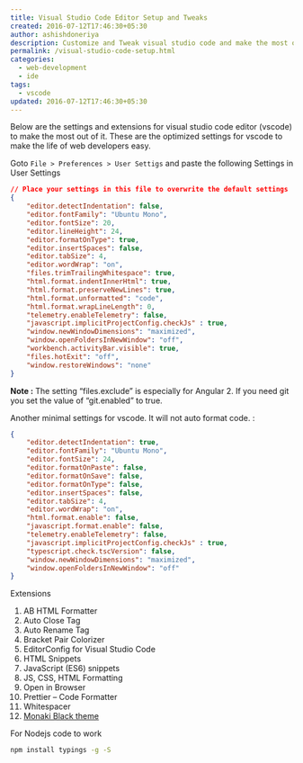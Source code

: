 ```yaml
---
title: Visual Studio Code Editor Setup and Tweaks
created: 2016-07-12T17:46:30+05:30
author: ashishdoneriya
description: Customize and Tweak visual studio code and make the most out of it.
permalink: /visual-studio-code-setup.html
categories:
  - web-development
  - ide
tags:
  - vscode
updated: 2016-07-12T17:46:30+05:30
---
```

Below are the settings and extensions for visual studio code editor (vscode) to make the most out of it. These are the optimized settings for vscode to make the life of web developers easy.

Goto `File > Preferences > User Settigs` and paste the following Settings in User Settings

```json
// Place your settings in this file to overwrite the default settings
{
	"editor.detectIndentation": false,
	"editor.fontFamily": "Ubuntu Mono",
	"editor.fontSize": 20,
	"editor.lineHeight": 24,
	"editor.formatOnType": true,
	"editor.insertSpaces": false,
	"editor.tabSize": 4,
	"editor.wordWrap": "on",
	"files.trimTrailingWhitespace": true,
	"html.format.indentInnerHtml": true,
	"html.format.preserveNewLines": true,
	"html.format.unformatted": "code",
	"html.format.wrapLineLength": 0,
	"telemetry.enableTelemetry": false,
	"javascript.implicitProjectConfig.checkJs" : true,
	"window.newWindowDimensions": "maximized",
	"window.openFoldersInNewWindow": "off",
	"workbench.activityBar.visible": true,
	"files.hotExit": "off",
	"window.restoreWindows": "none"
}
```


**Note :** The setting &#8220;files.exclude&#8221; is especially for Angular 2. If you need git you set the value of &#8220;git.enabled&#8221; to true.

Another minimal settings for vscode. It will not auto format code. :

```json
{
	"editor.detectIndentation": true,
	"editor.fontFamily": "Ubuntu Mono",
	"editor.fontSize": 24,
	"editor.formatOnPaste": false,
	"editor.formatOnSave": false,
	"editor.formatOnType": false,
	"editor.insertSpaces": false,
	"editor.tabSize": 4,
	"editor.wordWrap": "on",
	"html.format.enable": false,
	"javascript.format.enable": false,
	"telemetry.enableTelemetry": false,
	"javascript.implicitProjectConfig.checkJs" : true,
	"typescript.check.tscVersion": false,
	"window.newWindowDimensions": "maximized",
	"window.openFoldersInNewWindow": "off"
}
```


Extensions  
1. AB HTML Formatter  
2. Auto Close Tag  
3. Auto Rename Tag  
4. Bracket Pair Colorizer  
5. EditorConfig for Visual Studio Code  
6. HTML Snippets  
7. JavaScript (ES6) snippets  
8. JS, CSS, HTML Formatting  
9. Open in Browser  
10. Prettier &#8211; Code Formatter  
11. Whitespacer  
12. <a href="https://marketplace.visualstudio.com/items?itemName=vip32bit.theme-monokai-black" target="_blank" rel="noopener">Monaki Black theme</a>

For Nodejs code to work

```bash
npm install typings -g -S
```


